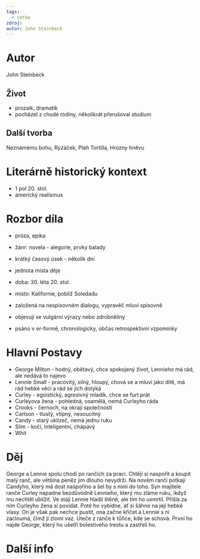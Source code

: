 ```yaml
---
tags:
  - cetba
zdroj: 
autor: John Steinbeck
---
```

# Autor
John Steinbeck
## Život
- prozaik, dramatik
- pocházel z chudé rodiny, několikrát přerušoval studium
## Další tvorba
Neznámému bohu, Ryzáček, Pláň Tortilla, Hrozny hněvu
# Literárně historický kontext
- 1 pol 20. stol.
- americký realismus
# Rozbor díla
- próza, epika
- žánr: novela - alegorie, prvky balady
- krátký časový úsek - několik dní
- jednota místa děje

- doba: 30. léta 20. stol.
- místo: Kalifornie, poblíž Soledadu

- založená na nespisovném dialogu, vypravěč mluví spisovně
- objevují se vulgární výrazy nebo zdrobněliny

-  psáno v er-formě, chronologicky, občas retrospektivní vzpomínky
# Hlavní Postavy
- George Milton - hodný, obětavý, chce spokojený život, Lennieho má rád, ale nedává to najevo
- Lennie Small - pracovitý, silný, hloupý, chová se a mluví jako dítě, má rád hebké věci a rád se jich dotýká
- Curley - egoistický, agresivný mladík, chce se furt prát
- Curleyova žena - pohledná, osamělá, nemá Curleyho ráda
- Crooks - černoch, na okraji společnosti
- Carlson - tlustý, vtipný, nesoucitný
- Candy - starý uklizeč, nemá jednu ruku
- Slim - kočí, inteligentní, chápavý
- Whit
# Děj
George a Lennie spolu chodí po rančích za prací. Chtějí si naspořit a koupit malý ranč, ale většina peněz jim dlouho nevydrží. Na novém ranči potkají Candyho, který má dost naspoříno a šel by s nimi do toho. Syn majitele ranče Curley napadne bezdůvodně Lennieho, který mu zláme ruku, ikdyž mu nechtěl ublížit. Ve stáji Lennie hladil štěně, ale tím ho usmrtil. Přišla za ním Curleyho žena si povídat. Poté ho vybídne, ať si šáhne na její hebké vlasy. On je však pak nechce pustit, ona začne křičet a Lennie s ní zacloumá, čímž jí zlomí vaz. Uteče z ranče k tůňce, kde se schová. První ho najde George, který ho ušetří bolestivého trestu a zastřelí ho.
# Další info
